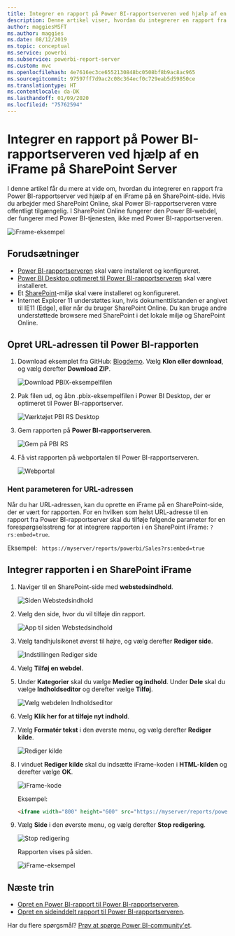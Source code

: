 ```yaml
---
title: Integrer en rapport på Power BI-rapportserveren ved hjælp af en iFrame på SharePoint Server
description: Denne artikel viser, hvordan du integrerer en rapport fra Power BI-rapportserver i en iFrame i SharePoint Server
author: maggiesMSFT
ms.author: maggies
ms.date: 08/12/2019
ms.topic: conceptual
ms.service: powerbi
ms.subservice: powerbi-report-server
ms.custom: mvc
ms.openlocfilehash: 4e7616ec3ce6552130848bc0508bf8b9ac8ac965
ms.sourcegitcommit: 97597ff7d9ac2c08c364ecf0c729eab5d59850ce
ms.translationtype: HT
ms.contentlocale: da-DK
ms.lasthandoff: 01/09/2020
ms.locfileid: "75762594"
---
```

# <a name="embed-a-power-bi-report-server-report-using-an-iframe-in-sharepoint-server"></a>Integrer en rapport på Power BI-rapportserveren ved hjælp af en iFrame på SharePoint Server

I denne artikel får du mere at vide om, hvordan du integrerer en rapport fra Power BI-rapportserver ved hjælp af en iFrame på en SharePoint-side. Hvis du arbejder med SharePoint Online, skal Power BI-rapportserveren være offentligt tilgængelig. I SharePoint Online fungerer den Power BI-webdel, der fungerer med Power BI-tjenesten, ikke med Power BI-rapportserveren.  

![iFrame-eksempel](media/quickstart-embed/quickstart_embed_01.png)

## <a name="prerequisites"></a>Forudsætninger
* [Power BI-rapportserveren](https://powerbi.microsoft.com/report-server/) skal være installeret og konfigureret.
* [Power BI Desktop optimeret til Power BI-rapportserveren](install-powerbi-desktop.md) skal være installeret.
* Et [SharePoint](https://docs.microsoft.com/sharepoint/install/install)-miljø skal være installeret og konfigureret.
* Internet Explorer 11 understøttes kun, hvis dokumenttilstanden er angivet til IE11 (Edge), eller når du bruger SharePoint Online. Du kan bruge andre understøttede browsere med SharePoint i det lokale miljø og SharePoint Online.

## <a name="create-the-power-bi-report-url"></a>Opret URL-adressen til Power BI-rapporten

1. Download eksemplet fra GitHub: [Blogdemo](https://github.com/Microsoft/powerbi-desktop-samples). Vælg **Klon eller download**, og vælg derefter **Download ZIP**.

    ![Download PBIX-eksempelfilen](media/quickstart-embed/quickstart_embed_14.png)

2. Pak filen ud, og åbn .pbix-eksempelfilen i Power BI Desktop, der er optimeret til Power BI-rapportserver.

    ![Værktøjet PBI RS Desktop](media/quickstart-embed/quickstart_embed_02.png)

3. Gem rapporten på **Power BI-rapportserveren**. 

    ![Gem på PBI RS](media/quickstart-embed/quickstart_embed_03.png)

4. Få vist rapporten på webportalen til Power BI-rapportserveren.

    ![Webportal](media/quickstart-embed/quickstart_embed_04.png)

### <a name="capture-the-url-parameter"></a>Hent parameteren for URL-adressen

Når du har URL-adressen, kan du oprette en iFrame på en SharePoint-side, der er vært for rapporten. For en hvilken som helst URL-adresse til en rapport fra Power BI-rapportserver skal du tilføje følgende parameter for en forespørgselsstreng for at integrere rapporten i en SharePoint iFrame: `?rs:embed=true`.

   Eksempel:
    ``` 
    https://myserver/reports/powerbi/Sales?rs:embed=true
    ```
## <a name="embed-the-report-in-a-sharepoint-iframe"></a>Integrer rapporten i en SharePoint iFrame

1. Naviger til en SharePoint-side med **webstedsindhold**.

    ![Siden Webstedsindhold](media/quickstart-embed/quickstart_embed_05.png)

2. Vælg den side, hvor du vil tilføje din rapport.

    ![App til siden Webstedsindhold](media/quickstart-embed/quickstart_embed_06.png)

3. Vælg tandhjulsikonet øverst til højre, og vælg derefter **Rediger side**.

    ![Indstillingen Rediger side](media/quickstart-embed/quickstart_embed_07.png)

4. Vælg **Tilføj en webdel**.

5. Under **Kategorier** skal du vælge **Medier og indhold**. Under **Dele** skal du vælge **Indholdseditor** og derefter vælge **Tilføj**.

    ![Vælg webdelen Indholdseditor](media/quickstart-embed/quickstart_embed_09.png)

6. Vælg **Klik her for at tilføje nyt indhold**.

7. Vælg **Formatér tekst** i den øverste menu, og vælg derefter **Rediger kilde**.

     ![Rediger kilde](media/quickstart-embed/quickstart_embed_11.png)

8. I vinduet **Rediger kilde** skal du indsætte iFrame-koden i **HTML-kilden** og derefter vælge **OK**.

    ![iFrame-kode](media/quickstart-embed/quickstart_embed_12.png)

     Eksempel:
     ```html
     <iframe width="800" height="600" src="https://myserver/reports/powerbi/Sales?rs:embed=true" frameborder="0" allowFullScreen="true"></iframe>
     ```

9. Vælg **Side** i den øverste menu, og vælg derefter **Stop redigering**.

    ![Stop redigering](media/quickstart-embed/quickstart_embed_13.png)

    Rapporten vises på siden.

    ![iFrame-eksempel](media/quickstart-embed/quickstart_embed_01.png)

## <a name="next-steps"></a>Næste trin

- [Opret en Power BI-rapport til Power BI-rapportserveren](quickstart-create-powerbi-report.md).  
- [Opret en sideinddelt rapport til Power BI-rapportserveren](quickstart-create-paginated-report.md).  

Har du flere spørgsmål? [Prøv at spørge Power BI-community'et](https://community.powerbi.com/). 
